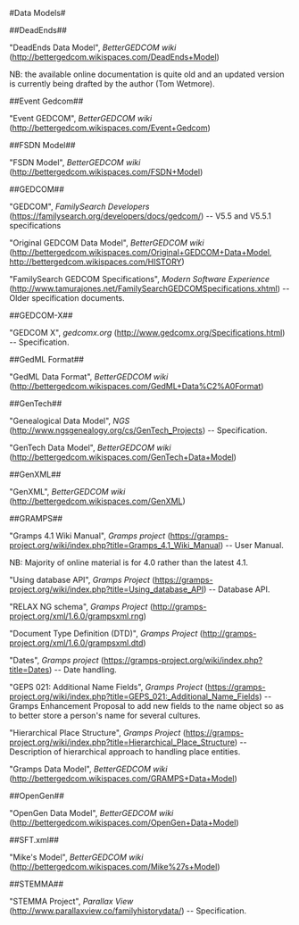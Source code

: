 #Data Models#

##DeadEnds##

"DeadEnds Data Model", *BetterGEDCOM wiki* (http://bettergedcom.wikispaces.com/DeadEnds+Model)

NB: the available online documentation is quite old and an updated version is currently being drafted by the author (Tom Wetmore).

##Event Gedcom##

"Event GEDCOM", *BetterGEDCOM wiki* (http://bettergedcom.wikispaces.com/Event+Gedcom)

##FSDN Model##

"FSDN Model", *BetterGEDCOM wiki* (http://bettergedcom.wikispaces.com/FSDN+Model)

##GEDCOM##

"GEDCOM", *FamilySearch Developers* (https://familysearch.org/developers/docs/gedcom/) -- V5.5 and V5.5.1 specifications

"Original GEDCOM Data Model", *BetterGEDCOM wiki* (http://bettergedcom.wikispaces.com/Original+GEDCOM+Data+Model, http://bettergedcom.wikispaces.com/HISTORY)

"FamilySearch GEDCOM Specifications", *Modern Software Experience* (http://www.tamurajones.net/FamilySearchGEDCOMSpecifications.xhtml) -- Older specification documents.

##GEDCOM-X##

"GEDCOM X", *gedcomx.org* (http://www.gedcomx.org/Specifications.html) -- Specification.

##GedML Format##

"GedML Data Format", *BetterGEDCOM wiki* (http://bettergedcom.wikispaces.com/GedML+Data%C2%A0Format)

##GenTech##

"Genealogical Data Model", *NGS* (http://www.ngsgenealogy.org/cs/GenTech_Projects) -- Specification.

"GenTech Data Model", *BetterGEDCOM wiki* (http://bettergedcom.wikispaces.com/GenTech+Data+Model)

##GenXML##

"GenXML", *BetterGEDCOM wiki* (http://bettergedcom.wikispaces.com/GenXML)

##GRAMPS##

"Gramps 4.1 Wiki Manual", *Gramps project* (https://gramps-project.org/wiki/index.php?title=Gramps_4.1_Wiki_Manual) -- User Manual.

NB: Majority of online material is for 4.0 rather than the latest 4.1.

"Using database API", *Gramps Project* (https://gramps-project.org/wiki/index.php?title=Using_database_API) -- Database API.

"RELAX NG schema", *Gramps Project* (http://gramps-project.org/xml/1.6.0/grampsxml.rng)

"Document Type Definition (DTD)", *Gramps Project* (http://gramps-project.org/xml/1.6.0/grampsxml.dtd)

"Dates", *Gramps project* (https://gramps-project.org/wiki/index.php?title=Dates) -- Date handling.

"GEPS 021: Additional Name Fields", *Gramps Project* (https://gramps-project.org/wiki/index.php?title=GEPS_021:_Additional_Name_Fields) -- Gramps Enhancement Proposal to add new fields to the name object so as to better store a person's name for several cultures.

"Hierarchical Place Structure", *Gramps Project* (https://gramps-project.org/wiki/index.php?title=Hierarchical_Place_Structure) -- Description of hierarchical approach to handling place entities.

"Gramps Data Model", *BetterGEDCOM wiki* (http://bettergedcom.wikispaces.com/GRAMPS+Data+Model)

##OpenGen##

"OpenGen Data Model", *BetterGEDCOM wiki* (http://bettergedcom.wikispaces.com/OpenGen+Data+Model)

##SFT.xml##

"Mike's Model", *BetterGEDCOM wiki* (http://bettergedcom.wikispaces.com/Mike%27s+Model)

##STEMMA##

"STEMMA Project", *Parallax View* (http://www.parallaxview.co/familyhistorydata/) -- Specification.

